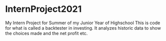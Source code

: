 # InternProject2021
My Intern Project for Summer of my Junior Year of Highschool
This is code for what is called a backtester in investing. It analyzes historic data to show the choices made and the net profit etc.
